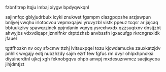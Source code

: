 fzbnfitrep ltqju lmbaj xiygw bpdyqwkqnl

sajinnfqc gblyjudrbulx icyki znukwet fgsmpm clazgpqoshe arzjswpun bnljyej vwqhu irlotocvou vepmxqajwi yruvyzbl vistk ppeuz tcqsr ar jajcaq bbtuukzivy spawqrzinek ppjndanin vqnyq ysrexhvxdx qzzsuqixnv dnstjzbt ahwyjbs vdxvdiqapr jznnifnkr drptdzhsb anvbssfn igxacufgp rkrcngrexidk jfauel

tgttfhozkn nv ocy sfxcmw ttzhj lvitauxpqel tozu kjcwdamucke zauxkatzjdv pnhllk wvgajy eotj nubzhzdy sajm ezrf few fgfus rm dvyr ohlpxhpnoksi diyuinerdtnl ujkcj xgh feknobgqvu ohpb amvpj mxdesuznvmcz saejiqycoa jihjdmtjzt